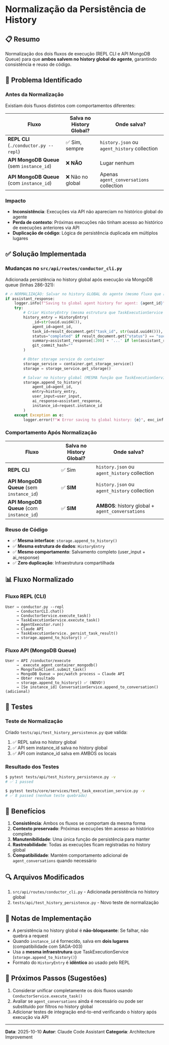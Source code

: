 # Normalização da Persistência de History

## 📋 Resumo

Normalização dos dois fluxos de execução (REPL CLI e API MongoDB Queue) para que **ambos salvem no history global do agente**, garantindo consistência e reuso de código.

## 🎯 Problema Identificado

### Antes da Normalização

Existiam dois fluxos distintos com comportamentos diferentes:

| Fluxo | Salva no History Global? | Onde salva? |
|-------|-------------------------|-------------|
| **REPL CLI** (`./conductor.py --repl`) | ✅ Sim, sempre | `history.json` ou `agent_history` collection |
| **API MongoDB Queue** (sem `instance_id`) | ❌ **NÃO** | Lugar nenhum |
| **API MongoDB Queue** (com `instance_id`) | ❌ Não no global | Apenas `agent_conversations` collection |

### Impacto

- **Inconsistência**: Execuções via API não apareciam no histórico global do agente
- **Perda de contexto**: Próximas execuções não tinham acesso ao histórico de execuções anteriores via API
- **Duplicação de código**: Lógica de persistência duplicada em múltiplos lugares

## ✅ Solução Implementada

### Mudanças no `src/api/routes/conductor_cli.py`

Adicionada persistência no history global após execução via MongoDB queue (linhas 286-321):

```python
# 🔥 NORMALIZAÇÃO: Salvar no history GLOBAL do agente (mesmo fluxo que REPL)
if assistant_response:
    logger.info(f"Saving to global agent history for agent: {agent_id}")
    try:
        # Criar HistoryEntry (mesma estrutura que TaskExecutionService usa)
        history_entry = HistoryEntry(
            _id=str(uuid.uuid4()),
            agent_id=agent_id,
            task_id=result_document.get("task_id", str(uuid.uuid4())),
            status="completed" if result_document.get("status") == "success" else "error",
            summary=assistant_response[:200] + '...' if len(assistant_response) > 200 else assistant_response,
            git_commit_hash=""
        )

        # Obter storage service do container
        storage_service = container.get_storage_service()
        storage = storage_service.get_storage()

        # Salvar no history global (MESMA função que TaskExecutionService usa)
        storage.append_to_history(
            agent_id=agent_id,
            entry=history_entry,
            user_input=user_input,
            ai_response=assistant_response,
            instance_id=request.instance_id
        )
    except Exception as e:
        logger.error(f"❌ Error saving to global history: {e}", exc_info=True)
```

### Comportamento Após Normalização

| Fluxo | Salva no History Global? | Onde salva? |
|-------|-------------------------|-------------|
| **REPL CLI** | ✅ Sim | `history.json` ou `agent_history` collection |
| **API MongoDB Queue** (sem `instance_id`) | ✅ **SIM** | `history.json` ou `agent_history` collection |
| **API MongoDB Queue** (com `instance_id`) | ✅ **SIM** | **AMBOS**: history global + `agent_conversations` |

### Reuso de Código

- ✅ **Mesma interface**: `storage.append_to_history()`
- ✅ **Mesma estrutura de dados**: `HistoryEntry`
- ✅ **Mesmo comportamento**: Salvamento completo (user_input + ai_response)
- ✅ **Zero duplicação**: Infraestrutura compartilhada

## 📊 Fluxo Normalizado

### Fluxo REPL (CLI)
```
User → conductor.py --repl
     → ConductorCLI.chat()
     → ConductorService.execute_task()
     → TaskExecutionService.execute_task()
     → AgentExecutor.run()
     → Claude API
     → TaskExecutionService._persist_task_result()
     → storage.append_to_history() ✅
```

### Fluxo API (MongoDB Queue)
```
User → API /conductor/execute
     → _execute_agent_container_mongodb()
     → MongoTaskClient.submit_task()
     → MongoDB Queue → poc/watch process → Claude API
     → Obter resultado
     → storage.append_to_history() ✅ (NOVO!)
     → [Se instance_id] ConversationService.append_to_conversation() (adicional)
```

## 🧪 Testes

### Teste de Normalização

Criado `tests/api/test_history_persistence.py` que valida:

1. ✅ REPL salva no history global
2. ✅ API sem instance_id salva no history global
3. ✅ API com instance_id salva em AMBOS os locais

### Resultado dos Testes

```bash
$ pytest tests/api/test_history_persistence.py -v
# ✅ 1 passed

$ pytest tests/core/services/test_task_execution_service.py -v
# ✅ 8 passed (nenhum teste quebrado)
```

## 🎁 Benefícios

1. **Consistência**: Ambos os fluxos se comportam da mesma forma
2. **Contexto preservado**: Próximas execuções têm acesso ao histórico completo
3. **Manutenibilidade**: Uma única função de persistência para manter
4. **Rastreabilidade**: Todas as execuções ficam registradas no history global
5. **Compatibilidade**: Mantém comportamento adicional de `agent_conversations` quando necessário

## 🔍 Arquivos Modificados

1. `src/api/routes/conductor_cli.py` - Adicionada persistência no history global
2. `tests/api/test_history_persistence.py` - Novo teste de normalização

## 📝 Notas de Implementação

- A persistência no history global é **não-bloqueante**: Se falhar, não quebra a request
- Quando `instance_id` é fornecido, salva em **dois lugares** (compatibilidade com SAGA-003)
- Usa a **mesma infraestrutura** que TaskExecutionService (`storage.append_to_history()`)
- Formato do `HistoryEntry` é **idêntico** ao usado pelo REPL

## 🚀 Próximos Passos (Sugestões)

1. Considerar unificar completamente os dois fluxos usando `ConductorService.execute_task()`
2. Avaliar se `agent_conversations` ainda é necessário ou pode ser substituído por filtros no history global
3. Adicionar testes de integração end-to-end verificando o history após execução via API

---

**Data**: 2025-10-10
**Autor**: Claude Code Assistant
**Categoria**: Architecture Improvement
